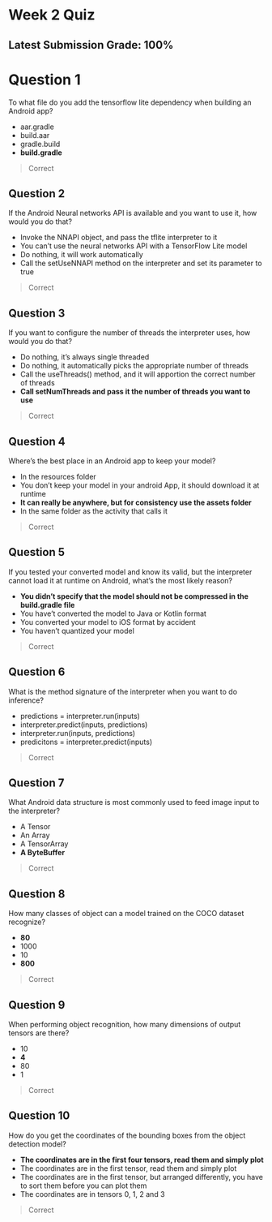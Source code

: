 # Week 2 Quiz
## Latest Submission Grade: 100%

# Question 1
To what file do you add the tensorflow lite dependency when building an Android app?
* aar.gradle
* build.aar
* gradle.build
* **build.gradle**
> Correct

## Question 2
If the Android Neural networks API is available and you want to use it, how would you do that?
* Invoke the NNAPI object, and pass the tflite interpreter to it
* You can’t use the neural networks API with a TensorFlow Lite model
* Do nothing, it will work automatically
* Call the setUseNNAPI method on the interpreter and set its parameter to true
> Correct

## Question 3
If you want to configure the number of threads the interpreter uses, how would you do that?
* Do nothing, it’s always single threaded
* Do nothing, it automatically picks the appropriate number of threads
* Call the useThreads() method, and it will apportion the correct number of threads
* **Call setNumThreads and pass it the number of threads you want to use**
> Correct

## Question 4
Where’s the best place in an Android app to keep your model?
* In the resources folder
* You don’t keep your model in your android App, it should download it at runtime
* **It can really be anywhere, but for consistency use the assets folder**
* In the same folder as the activity that calls it
> Correct

## Question 5
If you tested your converted model and know its valid, but the interpreter cannot load it at runtime on Android, what’s the most likely reason?
* **You didn’t specify that the model should not be compressed in the build.gradle file**
* You have’t converted the model to Java or Kotlin format
* You converted your model to iOS format by accident
* You haven’t quantized your model
> Correct

## Question 6
What is the method signature of the interpreter when you want to do inference?
* predictions = interpreter.run(inputs)
* interpreter.predict(inputs, predictions)
* interpreter.run(inputs, predictions)
* predicitons = interpreter.predict(inputs)
> Correct

## Question 7
What Android data structure is most commonly used to feed image input to the interpreter?
* A Tensor
* An Array
* A TensorArray
* **A ByteBuffer**
> Correct

## Question 8
How many classes of object can a model trained on the COCO dataset recognize?
* **80**
* 1000
* 10
* **800**
> Correct

## Question 9
When performing object recognition, how many dimensions of output tensors are there?
* 10
* **4**
* 80
* 1
> Correct

## Question 10
How do you get the coordinates of the bounding boxes from the object detection model?
* **The coordinates are in the first four tensors, read them and simply plot**
* The coordinates are in the first tensor, read them and simply plot
* The coordinates are in the first tensor, but arranged differently, you have to sort them before you can plot them
* The coordinates are in tensors 0, 1, 2 and 3
> Correct
